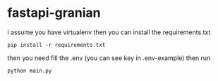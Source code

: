 # fastapi-granian

i assume you have virtualenv
then you can install the requirements.txt
```commandline
pip install -r requirements.txt
```

then you need fill the .env (you can see key in .env-example) then run
```python
python main.py
```